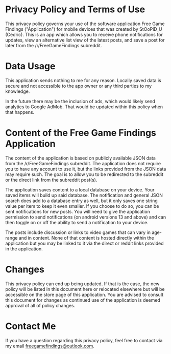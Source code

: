 # Privacy Policy and Terms of Use
This privacy policy governs your use of the software application Free Game Findings ("Application") for mobile devices that was created by StOoPiD_U (Cedric). This is an app which allows you to receive phone notifications for updates, view an alternative list view of the latest posts, and save a post for later from the /r/FreeGameFindings subreddit.

# Data Usage
This application sends nothing to me for any reason. Locally saved data is secure and not accessible to the app owner or any third parties to my knowledge.

In the future there may be the inclusion of ads, which would likely send analytics to Google AdMob. That would be updated within this policy when that happens.

# Content of the Free Game Findings Application
The content of the application is based on publicly available JSON data from the /r/FreeGameFindings subreddit. The application does not require you to have any account to use it, but the links provided from the JSON data may require such. The goal is to allow you to be redirected to the subreddit or the direct link from the subreddit post(s). 

The application saves content to a local database on your device. Your saved items will build up said database. The notification and general JSON search does add to a database entry as well, but it only saves one string value per item to keep it even smaller. If you choose to do so, you can be sent notifications for new posts. You will need to give the application permission to send notifications (on android versions 13 and above) and can then toggle on or off the ability to send a notification to your device.

The posts include discussion or links to video games that can vary in age-range and in content. None of that content is hosted directly within the application but you may be linked to it via the direct or reddit links provided in the application.  

# Changes
This privacy policy can end up being updated. If that is the case, the new policy will be listed in this document here or relocated elsewhere but will be accessible on the store page of this application. You are advised to consult this document for changes as continued use of the application is deemed approval of all of policy changes.

# Contact Me
If you have a question regarding this privacy policy, feel free to contact via my email freegamefindings@outlook.com.
